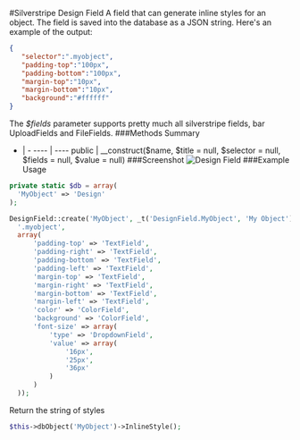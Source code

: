 #Silverstripe Design Field
A field that can generate inline styles for an object.
The field is saved into the database as a JSON string. Here's an example of the output:
```json
{  
   "selector":".myobject",
   "padding-top":"100px",
   "padding-bottom":"100px",
   "margin-top":"10px",
   "margin-bottom":"10px",
   "background":"#ffffff"
}
```
The *$fields* parameter supports pretty much all silverstripe fields, bar UploadFields and FileFields.
###Methods Summary
- | -
---- | ----
public | __construct($name, $title = null, $selector = null, $fields = null, $value = null)
###Screenshot
![Design Field](https://cloud.githubusercontent.com/assets/1136811/9507672/e9ae41f4-4ca3-11e5-8ef4-3d5ecf36afc9.png)
###Example Usage
```php
private static $db = array(
  'MyObject' => 'Design'
);
```

```php
DesignField::create('MyObject', _t('DesignField.MyObject', 'My Object'),
  '.myobject',
  array(
      'padding-top' => 'TextField',
      'padding-right' => 'TextField',
      'padding-bottom' => 'TextField',
      'padding-left' => 'TextField',
      'margin-top' => 'TextField',
      'margin-right' => 'TextField',
      'margin-bottom' => 'TextField',
      'margin-left' => 'TextField',
      'color' => 'ColorField',
      'background' => 'ColorField',
      'font-size' => array(
          'type' => 'DropdownField',
          'value' => array(
              '16px',
              '25px',
              '36px'
          )
      )
  ));
```
Return the string of styles
```php
$this->dbObject('MyObject')->InlineStyle();
```
